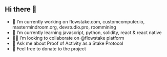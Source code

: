 ## Hi there 👋

- 🔭 I’m currently working on flowstake.com, customcomputer.io, mastermindroom.org, devstudio.pro, roommining
- 🌱 I’m currently learning javascript, python, solidity, react & react native
- 🫵🏻 I’m looking to collaborate on @flowstake platform 
- 💬 Ask me about Proof of Activity as a Stake Protocol
- 🌱 Feel free to donate to the project
